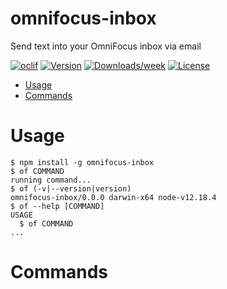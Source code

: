 omnifocus-inbox
===============

Send text into your OmniFocus inbox via email

[![oclif](https://img.shields.io/badge/cli-oclif-brightgreen.svg)](https://oclif.io)
[![Version](https://img.shields.io/npm/v/omnifocus-inbox.svg)](https://npmjs.org/package/omnifocus-inbox)
[![Downloads/week](https://img.shields.io/npm/dw/omnifocus-inbox.svg)](https://npmjs.org/package/omnifocus-inbox)
[![License](https://img.shields.io/npm/l/omnifocus-inbox.svg)](https://github.com/oluckyman/omnifocus-inbox/blob/master/package.json)

<!-- toc -->
* [Usage](#usage)
* [Commands](#commands)
<!-- tocstop -->
# Usage
<!-- usage -->
```sh-session
$ npm install -g omnifocus-inbox
$ of COMMAND
running command...
$ of (-v|--version|version)
omnifocus-inbox/0.0.0 darwin-x64 node-v12.18.4
$ of --help [COMMAND]
USAGE
  $ of COMMAND
...
```
<!-- usagestop -->
# Commands
<!-- commands -->

<!-- commandsstop -->
